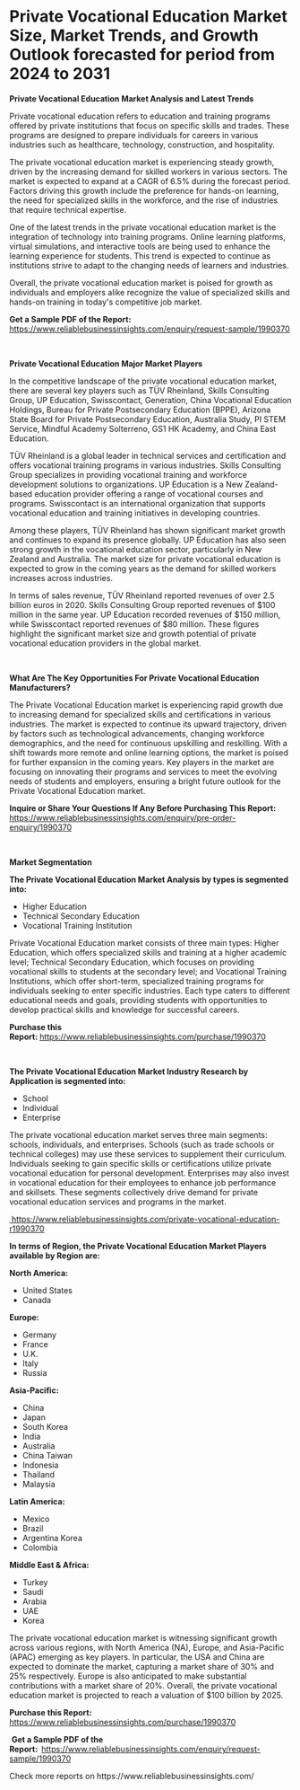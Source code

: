 <p><h1>Private Vocational Education Market Size, Market Trends, and Growth Outlook forecasted for period from 2024 to 2031</h1></p><p><strong>Private Vocational Education Market Analysis and Latest Trends</strong></p>
<p><p>Private vocational education refers to education and training programs offered by private institutions that focus on specific skills and trades. These programs are designed to prepare individuals for careers in various industries such as healthcare, technology, construction, and hospitality.</p><p>The private vocational education market is experiencing steady growth, driven by the increasing demand for skilled workers in various sectors. The market is expected to expand at a CAGR of 6.5% during the forecast period. Factors driving this growth include the preference for hands-on learning, the need for specialized skills in the workforce, and the rise of industries that require technical expertise.</p><p>One of the latest trends in the private vocational education market is the integration of technology into training programs. Online learning platforms, virtual simulations, and interactive tools are being used to enhance the learning experience for students. This trend is expected to continue as institutions strive to adapt to the changing needs of learners and industries.</p><p>Overall, the private vocational education market is poised for growth as individuals and employers alike recognize the value of specialized skills and hands-on training in today's competitive job market.</p></p>
<p><strong>Get a Sample PDF of the Report:&nbsp;</strong> <a href="https://www.reliablebusinessinsights.com/enquiry/request-sample/1990370">https://www.reliablebusinessinsights.com/enquiry/request-sample/1990370</a></p>
<p>&nbsp;</p>
<p><strong>Private Vocational Education Major Market Players</strong></p>
<p><p>In the competitive landscape of the private vocational education market, there are several key players such as TÜV Rheinland, Skills Consulting Group, UP Education, Swisscontact, Generation, China Vocational Education Holdings, Bureau for Private Postsecondary Education (BPPE), Arizona State Board for Private Postsecondary Education, Australia Study, PI STEM Service, Mindful Academy Solterreno, GS1 HK Academy, and China East Education.</p><p>TÜV Rheinland is a global leader in technical services and certification and offers vocational training programs in various industries. Skills Consulting Group specializes in providing vocational training and workforce development solutions to organizations. UP Education is a New Zealand-based education provider offering a range of vocational courses and programs. Swisscontact is an international organization that supports vocational education and training initiatives in developing countries.</p><p>Among these players, TÜV Rheinland has shown significant market growth and continues to expand its presence globally. UP Education has also seen strong growth in the vocational education sector, particularly in New Zealand and Australia. The market size for private vocational education is expected to grow in the coming years as the demand for skilled workers increases across industries.</p><p>In terms of sales revenue, TÜV Rheinland reported revenues of over 2.5 billion euros in 2020. Skills Consulting Group reported revenues of $100 million in the same year. UP Education recorded revenues of $150 million, while Swisscontact reported revenues of $80 million. These figures highlight the significant market size and growth potential of private vocational education providers in the global market.</p></p>
<p>&nbsp;</p>
<p><strong>What Are The Key Opportunities For Private Vocational Education Manufacturers?</strong></p>
<p><p>The Private Vocational Education market is experiencing rapid growth due to increasing demand for specialized skills and certifications in various industries. The market is expected to continue its upward trajectory, driven by factors such as technological advancements, changing workforce demographics, and the need for continuous upskilling and reskilling. With a shift towards more remote and online learning options, the market is poised for further expansion in the coming years. Key players in the market are focusing on innovating their programs and services to meet the evolving needs of students and employers, ensuring a bright future outlook for the Private Vocational Education market.</p></p>
<p><strong>Inquire or Share Your Questions If Any Before Purchasing This Report:</strong> <a href="https://www.reliablebusinessinsights.com/enquiry/pre-order-enquiry/1990370">https://www.reliablebusinessinsights.com/enquiry/pre-order-enquiry/1990370</a></p>
<p>&nbsp;</p>
<p><strong>Market Segmentation</strong></p>
<p><strong>The Private Vocational Education Market Analysis by types is segmented into:</strong></p>
<p><ul><li>Higher Education</li><li>Technical Secondary Education</li><li>Vocational Training Institution</li></ul></p>
<p><p>Private Vocational Education market consists of three main types: Higher Education, which offers specialized skills and training at a higher academic level; Technical Secondary Education, which focuses on providing vocational skills to students at the secondary level; and Vocational Training Institutions, which offer short-term, specialized training programs for individuals seeking to enter specific industries. Each type caters to different educational needs and goals, providing students with opportunities to develop practical skills and knowledge for successful careers.</p></p>
<p><strong>Purchase this Report:&nbsp;</strong><a href="https://www.reliablebusinessinsights.com/purchase/1990370">https://www.reliablebusinessinsights.com/purchase/1990370</a></p>
<p>&nbsp;</p>
<p><strong>The Private Vocational Education Market Industry Research by Application is segmented into:</strong></p>
<p><ul><li>School</li><li>Individual</li><li>Enterprise</li></ul></p>
<p><p>The private vocational education market serves three main segments: schools, individuals, and enterprises. Schools (such as trade schools or technical colleges) may use these services to supplement their curriculum. Individuals seeking to gain specific skills or certifications utilize private vocational education for personal development. Enterprises may also invest in vocational education for their employees to enhance job performance and skillsets. These segments collectively drive demand for private vocational education services and programs in the market.</p></p>
<p><a href="https://www.reliablebusinessinsights.com/private-vocational-education-r1990370">&nbsp;https://www.reliablebusinessinsights.com/private-vocational-education-r1990370</a></p>
<p><strong>In terms of Region, the Private Vocational Education Market Players available by Region are:</strong></p>
<p>
    <p> <strong> North America: </strong>
        <ul>
            <li>United States</li>
            <li>Canada</li>
        </ul>
        </p> 
    <p> <strong> Europe: </strong>
        <ul>
            <li>Germany</li>
            <li>France</li>
            <li>U.K.</li>
            <li>Italy</li>
            <li>Russia</li>
        </ul>
        </p> 
    <p> <strong> Asia-Pacific: </strong>
        <ul>
            <li>China</li>
            <li>Japan</li>
            <li>South Korea</li>
            <li>India</li>
            <li>Australia</li>
            <li>China Taiwan</li>
            <li>Indonesia</li>
            <li>Thailand</li>
            <li>Malaysia</li>
        </ul>
        </p> 
    <p> <strong> Latin America: </strong>
        <ul>
            <li>Mexico</li>
            <li>Brazil</li>
            <li>Argentina Korea</li>
            <li>Colombia</li>
        </ul>
        </p> 
    <p> <strong> Middle East & Africa: </strong>
        <ul>
            <li>Turkey</li>
            <li>Saudi</li>
            <li>Arabia</li>
            <li>UAE</li>
            <li>Korea</li>
        </ul>
    </p>
    </p>
<p><p>The private vocational education market is witnessing significant growth across various regions, with North America (NA), Europe, and Asia-Pacific (APAC) emerging as key players. In particular, the USA and China are expected to dominate the market, capturing a market share of 30% and 25% respectively. Europe is also anticipated to make substantial contributions with a market share of 20%. Overall, the private vocational education market is projected to reach a valuation of $100 billion by 2025.</p></p>
<p><strong>Purchase this Report: </strong><a href="https://www.reliablebusinessinsights.com/purchase/1990370">https://www.reliablebusinessinsights.com/purchase/1990370</a></p>
<p>&nbsp;<strong>Get a Sample PDF of the Report:&nbsp;&nbsp;</strong><a href="https://www.reliablebusinessinsights.com/enquiry/request-sample/1990370">https://www.reliablebusinessinsights.com/enquiry/request-sample/1990370</a></p>
<p><strong></strong></p>
<p>Check more reports on https://www.reliablebusinessinsights.com/</p>